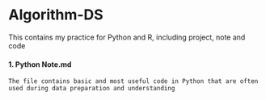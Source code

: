 # Algorithm-DS
This contains my practice for Python and R, including project, note and code
   #### 1. Python Note.md 
    The file contains basic and most useful code in Python that are often used during data preparation and understanding
